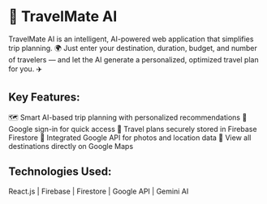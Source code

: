 # 🧠 TravelMate AI

TravelMate AI is an intelligent, AI-powered web application that simplifies trip planning. 🌍
Just enter your destination, duration, budget, and number of travelers — and let the AI generate a personalized, optimized travel plan for you. ✈️

## Key Features:

🗺️ Smart AI-based trip planning with personalized recommendations
🔑 Google sign-in for quick access
💾 Travel plans securely stored in Firebase Firestore
📸 Integrated Google API for photos and location data
📍 View all destinations directly on Google Maps

## Technologies Used:

React.js | Firebase | Firestore | Google API | Gemini AI
